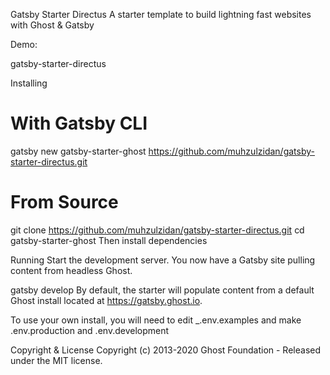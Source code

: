 Gatsby Starter Directus
A starter template to build lightning fast websites with Ghost & Gatsby

Demo: 

 

gatsby-starter-directus

 

Installing
# With Gatsby CLI
gatsby new gatsby-starter-ghost https://github.com/muhzulzidan/gatsby-starter-directus.git
# From Source
git clone https://github.com/muhzulzidan/gatsby-starter-directus.git
cd gatsby-starter-ghost
Then install dependencies

Running
Start the development server. You now have a Gatsby site pulling content from headless Ghost.

gatsby develop
By default, the starter will populate content from a default Ghost install located at https://gatsby.ghost.io.

To use your own install, you will need to edit _.env.examples and make .env.production and .env.development



 

Copyright & License
Copyright (c) 2013-2020 Ghost Foundation - Released under the MIT license.